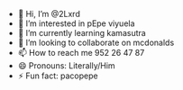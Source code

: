 - 👋 Hi, I’m @2Lxrd
- 👀 I’m interested in pEpe viyuela
- 🌱 I’m currently learning kamasutra
- 💞️ I’m looking to collaborate on mcdonalds
- 📫 How to reach me 952 26 47 87
- 😄 Pronouns: Literally/Him
- ⚡ Fun fact: pacopepe

<!---
2Lxrd/2Lxrd is a ✨ special ✨ repository because its `README.md` (this file) appears on your GitHub profile.
You can click the Preview link to take a look at your changes.
--->
